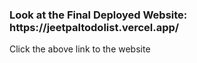 <h3>Look at the Final Deployed Website:  https://jeetpaltodolist.vercel.app/</h3> 
Click the above link to the website
